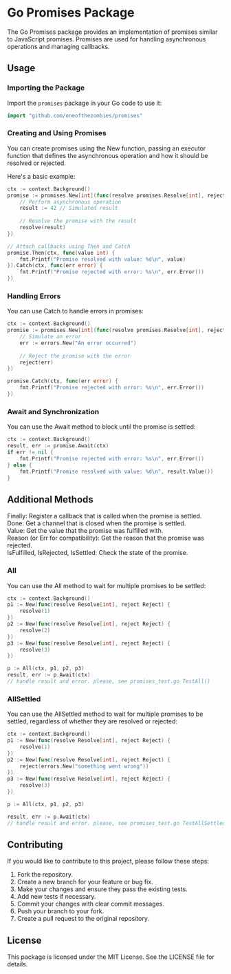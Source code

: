 # Go Promises Package

The Go Promises package provides an implementation of promises similar to JavaScript promises. Promises are used for handling asynchronous operations and managing callbacks.

## Usage

### Importing the Package

Import the `promises` package in your Go code to use it:

```go
import "github.com/oneofthezombies/promises"
```

### Creating and Using Promises

You can create promises using the New function, passing an executor function that defines the asynchronous operation and how it should be resolved or rejected.

Here's a basic example:

```go
ctx := context.Background()
promise := promises.New[int](func(resolve promises.Resolve[int], reject promises.Reject) {
    // Perform asynchronous operation
    result := 42 // Simulated result
    
    // Resolve the promise with the result
    resolve(result)
})

// Attach callbacks using Then and Catch
promise.Then(ctx, func(value int) {
    fmt.Printf("Promise resolved with value: %d\n", value)
}).Catch(ctx, func(err error) {
    fmt.Printf("Promise rejected with error: %s\n", err.Error())
})
```

### Handling Errors

You can use Catch to handle errors in promises:

```go
ctx := context.Background()
promise := promises.New[int](func(resolve promises.Resolve[int], reject promises.Reject) {
    // Simulate an error
    err := errors.New("An error occurred")
    
    // Reject the promise with the error
    reject(err)
})

promise.Catch(ctx, func(err error) {
    fmt.Printf("Promise rejected with error: %s\n", err.Error())
})
```

### Await and Synchronization

You can use the Await method to block until the promise is settled:

```go
ctx := context.Background()
result, err := promise.Await(ctx)
if err != nil {
    fmt.Printf("Promise rejected with error: %s\n", err.Error())
} else {
    fmt.Printf("Promise resolved with value: %d\n", result.Value())
}
```

## Additional Methods

Finally: Register a callback that is called when the promise is settled.  
Done: Get a channel that is closed when the promise is settled.  
Value: Get the value that the promise was fulfilled with.  
Reason (or Err for compatibility): Get the reason that the promise was rejected.  
IsFulfilled, IsRejected, IsSettled: Check the state of the promise.  

### All

You can use the All method to wait for multiple promises to be settled:

```go
ctx := context.Background()
p1 := New(func(resolve Resolve[int], reject Reject) {
    resolve(1)
})
p2 := New(func(resolve Resolve[int], reject Reject) {
    resolve(2)
})
p3 := New(func(resolve Resolve[int], reject Reject) {
    resolve(3)
})

p := All(ctx, p1, p2, p3)
result, err := p.Await(ctx)
// handle result and error. please, see promises_test.go TestAll()
```

### AllSettled

You can use the AllSettled method to wait for multiple promises to be settled, regardless of whether they are resolved or rejected:

```go
ctx := context.Background()
p1 := New(func(resolve Resolve[int], reject Reject) {
    resolve(1)
})
p2 := New(func(resolve Resolve[int], reject Reject) {
    reject(errors.New("something went wrong"))
})
p3 := New(func(resolve Resolve[int], reject Reject) {
    resolve(3)
})

p := All(ctx, p1, p2, p3)

result, err := p.Await(ctx)
// handle result and error. please, see promises_test.go TestAllSettled()
```

## Contributing

If you would like to contribute to this project, please follow these steps:

1. Fork the repository.
2. Create a new branch for your feature or bug fix.
3. Make your changes and ensure they pass the existing tests.
4. Add new tests if necessary.
5. Commit your changes with clear commit messages.
6. Push your branch to your fork.
7. Create a pull request to the original repository.

## License

This package is licensed under the MIT License. See the LICENSE file for details.
